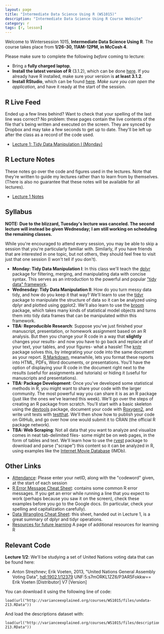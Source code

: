 ```yaml
---
layout: page
title: "Intermediate Data Science Using R (WS1015)"
description: "Intermediate Data Science Using R Course Website"
category: r
tags: [r, lesson]
---
```


Welcome to Wintersession 1015, **Intermediate Data Science Using R**. The course takes place from **1/26-30, 11AM-12PM, in McCosh 4**.

Please make sure to complete the following *before* coming to lecture:

* Bring a **fully charged laptop**,
* **Install the latest version of R** (3.1.2), which can be done [here](http://lib.stat.cmu.edu/R/CRAN/). If you already have R installed, make sure your version is **at least 3.1.2**.
* **Install RStudio**, which can be found [here](http://www.rstudio.com/). *Make sure you can open the application,* and have it ready at the start of the session.

R Live Feed
---------------
Ended up a few lines behind? Want to check that your spelling of the last line was correct? No problem: these pages contain the live contents of the file that's being written and executed on the screen. They are synced by Dropbox and may take a few seconds to get up to date. They'll be left up after the class as a record of the code used.

* [Lecture 1: Tidy Data Manipulation I (Monday)](https://www.dropbox.com/s/gjz5j61jpldktpy/WS1015_Lesson1.R?dl=1)

R Lecture Notes
---------------

These notes go over the code and figures used in the lectures. Note that they're written to guide my lectures rather than to learn from by themselves. (There is also no guarantee that these notes will be available for all lectures).

* [Lecture 1 Notes](notes/WS1015_Lecture_1.pdf)

Syllabus
---------------

**NOTE: Due to the blizzard, Tuesday's lecture was canceled. The second lecture will instead be given Wednesday; I am still working on scheduling the remaining classes.**

While you're encouraged to attend every session, you may be able to skip a session that you're particularly familiar with. Similarly, if you have friends that are interested in one topic, but not others, they should feel free to visit just that one session (I won't tell if you don't).

* **Monday: Tidy Data Manipulation I**: In this class we'll teach the [dplyr](http://cran.rstudio.com/web/packages/dplyr/vignettes/introduction.html) package for filtering, merging, and manipulating data with concise syntax. This serves as an introduction to the powerful and popular ["tidy data" framework](http://vita.had.co.nz/papers/tidy-data.pdf).
* **Wednesday: Tidy Data Manipulation II**: How do you turn messy data tidy, and how do you keep it that way? We'll learn to use the [tidyr](https://github.com/hadley/tidyr) package to manipulate the structure of data so it can be analyzed using dplyr and plotted using ggplot2. We'll also learn to use the [broom](https://github.com/dgrtwo/broom) package, which takes many kinds of statistical model objects and turns them into tidy data frames that can be manipulated within this framework.
* **TBA: Reproducible Research**: Suppose you've just finished your manuscript, presentation, or homework assignment based on an R analysis. But then you change your R code in a way that **slightly** changes your results- and now you have to go back and replace all of your text, your tables, and your figures- what a hassle! The [knitr](http://yihui.name/knitr/) package solves this, by integrating your code into the same document as your report. [R Markdown](http://rmarkdown.rstudio.com/), meanwhile, lets you format these reports into HTML, PDFs, Word documents, or presentations. You'll have the option of displaying your R code in the document right next to the results (useful for assignments and tutorials) or hiding it (useful for manuscripts and presentations).
* **TBA: Package Development**: Once you've developed some statistical methods in R, you might want to share your code with the larger community. The most powerful way you can share it is as an R package (just like the ones we've learned this week). We'll go over the steps of creating an R package from scratch. You'll start with a basic skeleton using the [devtools](https://github.com/hadley/devtools) package, document your code with [Roxygen2](http://cran.r-project.org/web/packages/roxygen2/index.html), and write unit tests with [testthat](http://journal.r-project.org/archive/2011-1/RJournal_2011-1_Wickham.pdf). We'll then show how to publish your code on GitHub, and go over how one would submit it to CRAN (the official R package network).
* **TBA: Web Scraping**: Not all data that you want to analyze and visualize comes in neat tab-delimited files- some might be on web pages, in the form of tables and text. We'll learn how to use the [rvest](https://github.com/hadley/rvest) package to download and parse ("scrape") this content so it can be analyzed in R, using examples like the [Internet Movie Database](http://www.imdb.com/) (IMDb).

Other Links
----------------

* [Attendance](http://goo.gl/forms/CHR8BUfrZq): Please enter your netID, along with the "codeword" given, at the start of each session
* [R Error Message Cheat Sheet](/courses/errors/): contains some common R error messages. If you get an error while running a line that you expect to work (perhaps because you saw it on the screen), check these examples before you go to the Google docs. (In particular, check your spelling and capitalization carefully).
* [Data Wrangling Cheat Sheet](http://www.rstudio.com/wp-content/uploads/2015/01/data-wrangling-cheatsheet.pdf): this sheet, handed out in Lecture 1, is a great summary of dplyr and tidyr operations.
* [Resources for future learning](/RData/resources/) A page of additional resources for learning R

Relevant Code
---------------

**Lecture 1/2**: We'll be studying a set of United Nations voting data that can be found here:

* Anton Strezhnev; Erik Voeten, 2013, "United Nations General Assembly Voting Data", <a href="http://hdl.handle.net/1902.1/12379">hdl:1902.1/12379</a> UNF:5:s7mORKL1ZZ6/P3AR5Fokkw== Erik Voeten [Distributor] V7 [Version]

You can download it using the following line of code:

    load(url("http://varianceexplained.org/courses/WS1015/files/undata-213.RData"))

And load the descriptions dataset with:

    load(url("http://varianceexplained.org/courses/WS1015/files/descriptions-213.RData"))
